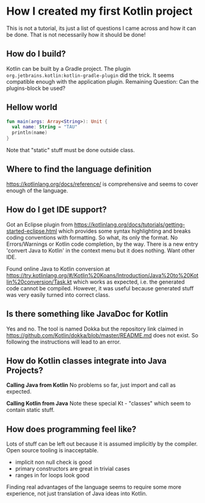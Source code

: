 # How I created my first Kotlin project

This is not a tutorial, its just a list of questions I came across and how it can be done.
That is not necessarily how it should be done!

## How do I build?

Kotlin can be built by a Gradle project. The plugin `org.jetbrains.kotlin:kotlin-gradle-plugin` did the trick.
It seems compatible enough with the application plugin. Remaining Question: Can the plugins-block be used?

## Hellow world 

```kotlin 
fun main(args: Array<String>): Unit {
  val name: String = "TAU"
  println(name)
} 
```
Note that "static" stuff must be done outside class.

## Where to find the language definition

https://kotlinlang.org/docs/reference/ is comprehensive and seems to cover enough of the language.


## How do I get IDE support?

Got an Eclipse plugin from https://kotlinlang.org/docs/tutorials/getting-started-eclipse.html which 
provides some syntax highlighting and breaks coding conventions with formatting. So what, its only the format.
No Errors/Warnings or Kotlin code completion, by the way. There is a new entry 'convert Java to Kotlin' in the 
context menu but it does nothing. Want other IDE.

Found online Java to Kotlin conversion at
https://try.kotlinlang.org/#/Kotlin%20Koans/Introduction/Java%20to%20Kotlin%20conversion/Task.kt
which works as expected, i.e. the generated code cannot be compiled. However, it was useful because generated stuff 
was very easily turned into correct class.

## Is there something like JavaDoc for Kotlin

Yes and no. The tool is named Dokka but the repository link claimed in https://github.com/Kotlin/dokka/blob/master/README.md
does not exist. So following the instructions will lead to an error.

## How do Kotlin classes integrate into Java Projects? 

**Calling Java from Kotlin**
No problems so far, just import and call as expected.

**Calling Kotlin from Java**
Note these special Kt - "classes" which seem to contain static stuff.

## How does programming feel like?
Lots of stuff can be left out because it is assumed implicitly by the compiler. Open source tooling is inacceptable.

- implicit non null check is good
- primary constructors are great in trivial cases
- ranges in for loops look good

Finding real advantages of the language seems to require some more experience, not just translation of Java ideas into Kotlin.